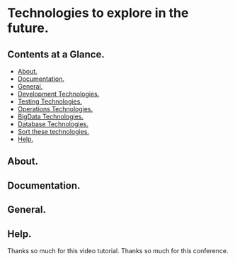 # Technologies to explore in the future.





## Contents at a Glance.
* [About.](#about)
* [Documentation.](#documentation)
* [General.](#general)
* [Development Technologies.](development-technologies.md)
* [Testing Technologies.](testing-technologies.md)
* [Operations Technologies.](operations-technologies.md)
* [BigData Technologies.](big-data-technologies.md)
* [Database Technologies.](databse-technologies.md)
* [Sort these technologies.](sort-this-technologies.md)
* [Help.](#help)





## About.





## Documentation.





## General.





## Help.



Thanks so much for this video tutorial.
Thanks so much for this conference.

